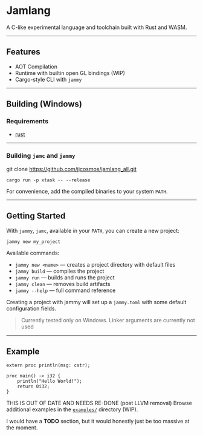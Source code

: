 # Jamlang

A C-like experimental language and toolchain built with Rust and WASM.

---

##  Features

- AOT Compilation
- Runtime with builtin open GL bindings (WIP)
- Cargo-style CLI with `jammy`

---

##  Building (Windows)

###  Requirements

- [rust](https://www.rust-lang.org/) 

---

### Building `jamc` and `jammy`

git clone https://github.com/jjcosmos/jamlang_all.git

```
cargo run -p xtask -- --release
```
For convenience, add the compiled binaries to your system `PATH`.

---

## Getting Started

With `jammy`, `jamc`, available in your `PATH`, you can create a new project:

```sh
jammy new my_project
```

Available commands:
- `jammy new <name>` — creates a project directory with default files
- `jammy build` — compiles the project  
- `jammy run` — builds and runs the project  
- `jammy clean` — removes build artifacts  
- `jammy --help` — full command reference 

Creating a project with jammy will set up a `jammy.toml` with some default configuration fields.

>  Currently tested only on Windows. Linker arguments are currently not used

---

## Example
```jam
extern proc println(msg: cstr);

proc main() -> i32 {
    println("Hello World!");
    return 0i32;
}
```

THIS IS OUT OF DATE AND NEEDS RE-DONE (post LLVM removal)
Browse additional examples in the [`examples/`](https://github.com/jjcosmos/jamlang_all/tree/main/examples) directory (WIP).

I would have a **TODO** section, but it would honestly just be too massive at the moment.
